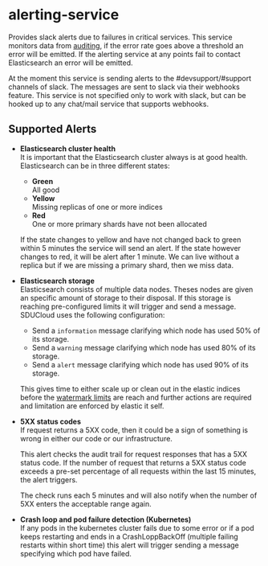 # alerting-service

Provides slack alerts due to failures in critical services. This service
monitors data from [auditing](../service-common/wiki/auditing.md), if the error
rate goes above a threshold an error will be emitted. If the alerting service
at any points fail to contact Elasticsearch an error will be emitted.

At the moment this service is sending alerts to the #devsupport/#support
channels of slack. The messages are sent to slack via their webhooks feature.
This service is not specified only to work with slack, but can be hooked up to 
any chat/mail service that supports webhooks.

## Supported Alerts

- **Elasticsearch cluster health**   
  It is important that the Elasticsearch cluster always is at good health. Elasticsearch can be in three different states:
  
  - **Green**   
    All good
  - **Yellow**   
    Missing replicas of one or more indices
  - **Red**   
    One or more primary shards have not been allocated

  If the state changes to yellow and have not changed back to green within 
  5 minutes the service will send an alert. If the state however changes to 
  red, it will be alert after 1 minute. We can live without a replica but if 
  we are missing a primary shard, then we miss data.

- **Elasticsearch storage**   
  Elasticsearch consists of multiple data nodes. Theses nodes are given an 
  specific amount of storage to their disposal. If this storage is reaching
  pre-configured limits it will trigger and send a message.
  SDUCloud uses the following configuration: 

  - Send a `information` message clarifying which node has used 50% of its 
  storage.
  - Send a `warning` message clarifying which node has used 80% of its storage.
  - Send a `alert` message clarifying which node has used 90% of its storage.

  This gives time to either scale up or clean out in the elastic indices 
  before the [watermark limits](../elastic-management) are reach and further actions are required
  and limitation are enforced by elastic it self.

- **5XX status codes**   
  If request returns a 5XX code, then it could be a sign of something is 
  wrong in either our code or our infrastructure. 

  This alert checks the audit
  trail for request responses that has a 5XX status code. 
  If the number of request that returns a 5XX status code exceeds a pre-set 
  percentage of all requests within the last 15 minutes, the alert triggers. 

  The check runs each 5 minutes and will also notify when the number of 5XX 
  enters the acceptable range again.

- **Crash loop and pod failure detection (Kubernetes)**   
  If any pods in the kubernetes cluster fails due to some error or if a pod
  keeps restarting and ends in a CrashLoppBackOff (multiple failing restarts 
  within short time) this alert will trigger sending a message specifying which
  pod have failed.